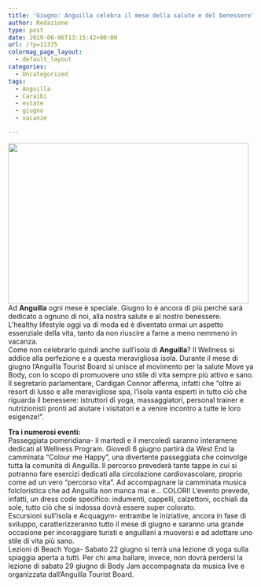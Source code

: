 ```yaml
---
title: 'Giugno: Anguilla celebra il mese della salute e del benessere'
author: Redazione
type: post
date: 2019-06-06T13:15:42+00:00
url: /?p=11375
colormag_page_layout:
  - default_layout
categories:
  - Uncategorized
tags:
  - Anguilla
  - Caraibi
  - estate
  - giugno
  - vacanze

---
```

<img decoding="async" loading="lazy" class="alignleft wp-image-11376 " src="https://progressonline.it/wp-content/uploads/2019/06/anguilla-3716733_960_720.jpg" alt="" width="489" height="326" />Ad **Anguilla** ogni mese è speciale. Giugno lo è ancora di più perché sarà dedicato a ognuno di noi, alla nostra salute e al nostro benessere.  
L’healthy lifestyle oggi va di moda ed è diventato ormai un aspetto essenziale della vita, tanto da non riuscire a farne a meno nemmeno in vacanza.  
Come non celebrarlo quindi anche sull’isola di **Anguilla**? Il Wellness si addice alla perfezione e a questa meravigliosa isola. Durante il mese di giugno l’Anguilla Tourist Board si unisce al movimento per la salute Move ya Body, con lo scopo di promuovere uno stile di vita sempre più attivo e sano. Il segretario parlamentare, Cardigan Connor afferma, infatti che “oltre ai resort di lusso e alle meravigliose spa, l’isola vanta esperti in tutto ciò che riguarda il benessere: istruttori di yoga, massaggiatori, personal trainer e nutrizionisti pronti ad aiutare i visitatori e a venire incontro a tutte le loro esigenze!”.

**Tra i numerosi eventi:**  
Passeggiata pomeridiana- il martedì e il mercoledì saranno interamene dedicati al Wellness Program. Giovedì 6 giugno partirà da West End la camminata “Colour me Happy”, una divertente passeggiata che coinvolge tutta la comunità di Anguilla. Il percorso prevederà tante tappe in cui si potranno fare esercizi dedicati alla circolazione cardiovascolare, proprio come ad un vero “percorso vita”. Ad accompagnare la camminata musica folcloristica che ad Anguilla non manca mai e&#8230; COLORI! L’evento prevede, infatti, un dress code specifico: indumenti, cappelli, calzettoni, occhiali da sole, tutto ciò che si indossa dovrà essere super colorato.  
Escursioni sull’isola e Acquagym- entrambe le iniziative, ancora in fase di sviluppo, caratterizzeranno tutto il mese di giugno e saranno una grande occasione per incoraggiare turisti e anguillani a muoversi e ad adottare uno stile di vita più sano.  
Lezioni di Beach Yoga- Sabato 22 giugno si terrà una lezione di yoga sulla spiaggia aperta a tutti. Per chi ama ballare, invece, non dovrà perdersi la lezione di sabato 29 giugno di Body Jam accompagnata da musica live e organizzata dall’Anguilla Tourist Board.